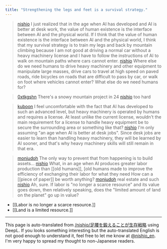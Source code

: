 ```yaml
---
title: "Strengthening the legs and feet is a survival strategy."
---
```


> [nishio](https://twitter.com/nishio/status/1759399178101493856/quick_promote_web/intro) I just realized that in the age when AI has developed and AI is better at desk work, the value of human existence is the interface between AI and the physical world. If I think that the value of human existence is the interface between AI and the physical world, I think that my survival strategy is to train my legs and back by mountain climbing because I am not good at driving a normal car without a heavy machinery license and I have to follow the instructions of AI to walk on mountain paths where cars cannot enter.
> [nishio](https://twitter.com/nishio/status/1759399715307995624) Where else do we need humans to drive heavy machinery and other equipment to manipulate large masses, drive cars to travel at high speed on paved roads, ride bicycles on roads that are difficult to pass by car, or walk on foot where vehicles cannot enter? What else do we need humans for?

> [0xtkgshn](https://twitter.com/0xtkgshn/status/1759404281843900531) There's a snowy mountain project in 24
> [nishio](https://twitter.com/nishio/status/1759406059645702196) too hard

> [kuboon](https://twitter.com/kuboon/status/1759438818472771940) I feel uncomfortable with the fact that AI has developed to such an advanced level, but heavy machinery is operated by humans and requires a license.
>  At least unlike the current license, wouldn't the main requirement for a license to handle heavy equipment be to secure the surrounding area or something like that?
> [nishio](https://twitter.com/nishio/status/1759469795056247151) I'm only assuming "an age when AI is better at desk jobs". Since desk jobs are easier to learn than handling heavy machinery, they will be learned by AI sooner, and that's why heavy machinery skills will still remain in that era.

> [monjudoh](https://twitter.com/monjudoh/status/1759400026126889031) The only way to prevent that from happening is to build assets...
> [nishio](https://twitter.com/nishio/status/1759400525639061552) What, in an age when AI produces greater labor production than [[old humans]], [old humans made to improve the efficiency of exchanging their labor for what they need How can a [[piece of paper]] be worth anything?
> [monjudoh](https://twitter.com/monjudoh/status/1759401252465872921) real estate and such
> [nishio](https://twitter.com/nishio/status/1759402191864140126) Ah, sure. If labor is "no longer a scarce resource" and its value goes down, then relatively speaking, does the "limited amount of land on the planet" go up in value?
- [[Labor is no longer a scarce resource.]]
- [[Land is a limited resource.]]

---
This page is auto-translated from [/nishio/足腰を鍛えることが生存戦略](https://scrapbox.io/nishio/足腰を鍛えることが生存戦略) using DeepL. If you looks something interesting but the auto-translated English is not good enough to understand it, feel free to let me know at [@nishio_en](https://twitter.com/nishio_en). I'm very happy to spread my thought to non-Japanese readers.
